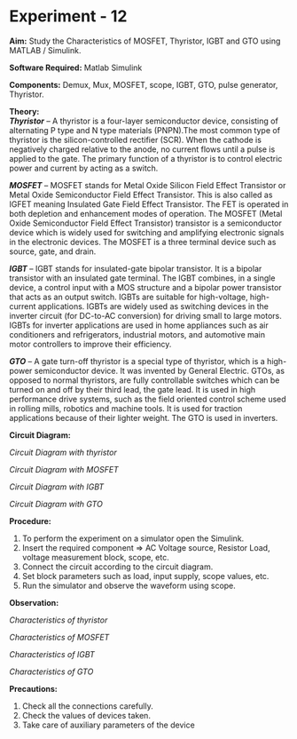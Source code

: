 # Experiment - 12

**Aim:** Study the Characteristics of MOSFET, Thyristor, IGBT and GTO using MATLAB / Simulink.  
  
**Software Required:** Matlab Simulink 

**Components:** Demux, Mux, MOSFET, scope, IGBT, GTO, pulse generator, Thyristor.    

**Theory:**  
***Thyristor*** – 
A thyristor is a four-layer semiconductor device, consisting of alternating P type and N type materials (PNPN).The most common type of thyristor is the silicon-controlled rectifier (SCR). When the cathode is negatively charged relative to the anode, no current flows until a pulse is applied to the gate. The primary function of a thyristor is to control electric power and current by acting as a switch.  

***MOSFET*** – 
MOSFET stands for Metal Oxide Silicon Field Effect Transistor or Metal Oxide Semiconductor Field Effect Transistor. This is also called as IGFET meaning Insulated Gate Field Effect Transistor. The FET is operated in both depletion and enhancement modes of operation. The MOSFET (Metal Oxide Semiconductor Field Effect Transistor) transistor is a semiconductor device which is widely used for switching and amplifying electronic signals in the electronic devices. The MOSFET is a three terminal device such as source, gate, and drain.  

***IGBT*** – 
IGBT stands for insulated-gate bipolar transistor. It is a bipolar transistor with an insulated gate terminal. The IGBT combines, in a single device, a control input with a MOS structure and a bipolar power transistor that acts as an output switch. IGBTs are suitable for high-voltage, high-current applications. IGBTs are widely used as switching devices in the inverter circuit (for DC-to-AC conversion) for driving small to large motors. IGBTs for inverter applications are used in home appliances such as air conditioners and refrigerators, industrial motors, and automotive main motor controllers to improve their efficiency.   

***GTO*** – 
A gate turn-off thyristor is a special type of thyristor, which is a high-power semiconductor device. It was invented by General Electric. GTOs, as opposed to normal thyristors, are fully controllable switches which can be turned on and off by their third lead, the gate lead. It is used in high performance drive systems, such as the field oriented control scheme used in rolling mills, robotics and machine tools. It is used for traction applications because of their lighter weight. The GTO is used in inverters.
  

**Circuit Diagram:**  


*Circuit Diagram with thyristor*  

*Circuit Diagram with MOSFET*

*Circuit Diagram with IGBT*

*Circuit Diagram with GTO*

**Procedure:**

1.	To perform the experiment on a simulator open the Simulink. 
2.	Insert the required component =>  AC Voltage source, Resistor Load, voltage measurement block, scope, etc. 
3.	Connect the circuit according to the circuit diagram. 
4.	Set block parameters such as load, input supply, scope values, etc.
5.	Run the simulator and observe the waveform using scope.


**Observation:**  


*Characteristics of thyristor*

*Characteristics of MOSFET*

*Characteristics of IGBT*

*Characteristics of GTO*


**Precautions:**
  
1) Check all the connections carefully.
2) Check the values of devices taken.
3) Take care of auxiliary parameters of the device
